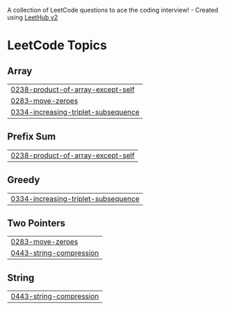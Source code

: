 A collection of LeetCode questions to ace the coding interview! - Created using [LeetHub v2](https://github.com/arunbhardwaj/LeetHub-2.0)
<!---LeetCode Topics Start-->
# LeetCode Topics
## Array
|  |
| ------- |
| [0238-product-of-array-except-self](https://github.com/hi-Soul-Surfer/LeetCode-75/tree/master/0238-product-of-array-except-self) |
| [0283-move-zeroes](https://github.com/hi-Soul-Surfer/LeetCode-75/tree/master/0283-move-zeroes) |
| [0334-increasing-triplet-subsequence](https://github.com/hi-Soul-Surfer/LeetCode-75/tree/master/0334-increasing-triplet-subsequence) |
## Prefix Sum
|  |
| ------- |
| [0238-product-of-array-except-self](https://github.com/hi-Soul-Surfer/LeetCode-75/tree/master/0238-product-of-array-except-self) |
## Greedy
|  |
| ------- |
| [0334-increasing-triplet-subsequence](https://github.com/hi-Soul-Surfer/LeetCode-75/tree/master/0334-increasing-triplet-subsequence) |
## Two Pointers
|  |
| ------- |
| [0283-move-zeroes](https://github.com/hi-Soul-Surfer/LeetCode-75/tree/master/0283-move-zeroes) |
| [0443-string-compression](https://github.com/hi-Soul-Surfer/LeetCode-75/tree/master/0443-string-compression) |
## String
|  |
| ------- |
| [0443-string-compression](https://github.com/hi-Soul-Surfer/LeetCode-75/tree/master/0443-string-compression) |
<!---LeetCode Topics End-->